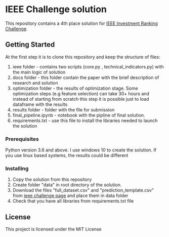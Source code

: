# IEEE Challenge solution

This repository contains a 4th place solution for [IEEE Investment Ranking Challenge](https://www.crowdai.org/challenges/ieee-investment-ranking-challenge).

## Getting Started

At the first step it is to clone this repository and keep the structure of files:
1. ieee folder - contains two scripts (core.py , technical_indicators.py) with the main logic of solution
2. docs folder  - this folder contain the paper with the brief description of research and solution
3. optimization folder - the results of optimization stage. Some optimization steps (e.g feature selection) can take 30+ hours and instead of starting from scratch this step it is possible just to load dataframe with the results
4. results folder - folder with the file for submission
5. final_pipeline.ipynb - notebook with the pipline of final solution.
6. requirements.txt - use this file to install the libraries needed to launch the solution


### Prerequisites

Python version 3.6 and above. I use windows 10 to create the solution. If you use linux based systems, the results could be different

### Installing

1. Copy the solution from this repository 
2. Create folder "data" in root directory of the solution. 
3. Download the files "full_dataset.csv" and "prediction_template.csv" from [ieee challenge page](https://www.crowdai.org/challenges/ieee-investment-ranking-challenge/dataset_files) and place them in data folder
4. Check that you have all libraries from requirements.txt file


## License

This project is licensed under the MIT License
